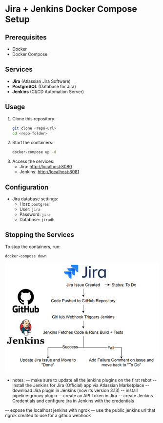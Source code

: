# Jira + Jenkins Docker Compose Setup

## Prerequisites

- Docker
- Docker Compose

## Services

- **Jira** (Atlassian Jira Software)
- **PostgreSQL** (Database for Jira)
- **Jenkins** (CI/CD Automation Server)

## Usage

1. Clone this repository:
   ```sh
   git clone <repo-url>
   cd <repo-folder>
   ```
2. Start the containers:
   ```sh
   docker-compose up -d
   ```
3. Access the services:
   - Jira: [http://localhost:8080](http://localhost:8080)
   - Jenkins: [http://localhost:8081](http://localhost:8081)

## Configuration

- Jira database settings:
  - Host: `postgres`
  - User: `jira`
  - Password: `jira`
  - Database: `jiradb`

## Stopping the Services

To stop the containers, run:

```sh
docker-compose down
```

![Alt text](images/Ci_workflow.png)

- notes:
-- make sure to update all the jenkins plugins on the first rebot
-- Install the Jenkins for Jira (Official) app via Atlassian Marketplace
-- download Jira plugin in Jenkins (now its version 3.13)
-- install pipeline:groovy plugin
-- create an API Token in Jira
-- create Jenkins Credentials and configure jira in Jenkins with the credentials

-- expose the localhost jenkins with ngrok 
-- use the public jenkins url that ngrok created to use for a github webhook
